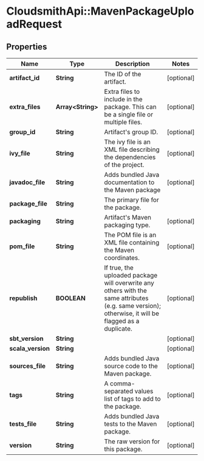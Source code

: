 # CloudsmithApi::MavenPackageUploadRequest

## Properties
Name | Type | Description | Notes
------------ | ------------- | ------------- | -------------
**artifact_id** | **String** | The ID of the artifact. | [optional] 
**extra_files** | **Array&lt;String&gt;** | Extra files to include in the package. This can be a single file or multiple files. | [optional] 
**group_id** | **String** | Artifact&#39;s group ID. | [optional] 
**ivy_file** | **String** | The ivy file is an XML file describing the dependencies of the project. | [optional] 
**javadoc_file** | **String** | Adds bundled Java documentation to the Maven package | [optional] 
**package_file** | **String** | The primary file for the package. | 
**packaging** | **String** | Artifact&#39;s Maven packaging type. | [optional] 
**pom_file** | **String** | The POM file is an XML file containing the Maven coordinates. | [optional] 
**republish** | **BOOLEAN** | If true, the uploaded package will overwrite any others with the same attributes (e.g. same version); otherwise, it will be flagged as a duplicate. | [optional] 
**sbt_version** | **String** |  | [optional] 
**scala_version** | **String** |  | [optional] 
**sources_file** | **String** | Adds bundled Java source code to the Maven package. | [optional] 
**tags** | **String** | A comma-separated values list of tags to add to the package. | [optional] 
**tests_file** | **String** | Adds bundled Java tests to the Maven package. | [optional] 
**version** | **String** | The raw version for this package. | [optional] 


